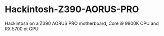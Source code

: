 # Hackintosh-Z390-AORUS-PRO
Hackintosh on a Z390 AORUS PRO motherboard, Core i9 9900K CPU and RX 5700 xt GPU
